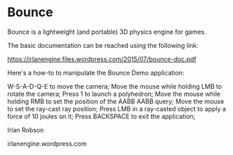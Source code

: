 # Bounce

Bounce is a lightweight (and portable) 3D physics engine for games.

The basic documentation can be reached using the following link:

https://irlanengine.files.wordpress.com/2015/07/bounce-doc.pdf

Here's a how-to to manipulate the Bounce Demo application:

W-S-A-D-Q-E to move the camera;
Move the mouse while holding LMB to rotate the camera;
Press 1 to launch a polyhedron;
Move the mouse while holding RMB to set the position of the AABB AABB query;
Move the mouse to set the ray-cast ray position;
Press LMB in a ray-casted object to apply a force of 10 joules on it;
Press BACKSPACE to exit the application;

Irlan Robson

irlanengine.wordpress.com
